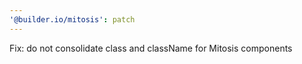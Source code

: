 ```yaml
---
'@builder.io/mitosis': patch
---
```


Fix: do not consolidate class and className for Mitosis components
